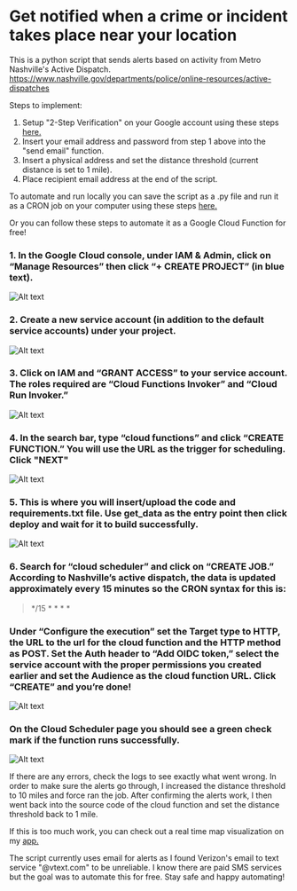 # Get notified when a crime or incident takes place near your location
This is a python script that sends alerts based on activity from Metro Nashville's Active Dispatch.
https://www.nashville.gov/departments/police/online-resources/active-dispatches

Steps to implement:

1. Setup "2-Step Verification" on your Google account using these steps [here.](https://gist.github.com/darwin/ee9e7855882b6f6b450fe45e9a5aa0b0?permalink_comment_id=4567140#gistcomment-4567140)
2. Insert your email address and password from step 1 above into the "send email" function.
3. Insert a physical address and set the distance threshold (current distance is set to 1 mile).
4. Place recipient email address at the end of the script.

To automate and run locally you can save the script as a .py file and run it as a CRON job on your computer using 
these steps [here.](https://www.jcchouinard.com/python-automation-with-cron-on-mac/)

Or you can follow these steps to automate it as a Google Cloud Function for free!

### 1. In the Google Cloud console, under IAM & Admin, click on “Manage Resources” then click “+ CREATE PROJECT” (in blue text).
![Alt text](Cloud_Function_Screenshots/Manage_Resources_Project.png)

### 2. Create a new service account (in addition to the default service accounts) under your project.
![Alt text](Cloud_Function_Screenshots/Service_Account.png)

### 3. Click on IAM and “GRANT ACCESS” to your service account. The roles required are “Cloud Functions Invoker” and “Cloud Run Invoker.”
![Alt text](Cloud_Function_Screenshots/IAM.png)

### 4. In the search bar, type “cloud functions” and click “CREATE FUNCTION.” You will use the URL as the trigger for scheduling. Click "NEXT"
![Alt text](Cloud_Function_Screenshots/Create_Function_URL.png)

### 5. This is where you will insert/upload the code and requirements.txt file. Use get_data as the entry point then click deploy and wait for it to build successfully.
![Alt text](Cloud_Function_Screenshots/function_code.png)

### 6. Search for “cloud scheduler” and click on “CREATE JOB.” According to Nashville’s active dispatch, the data is updated approximately every 15 minutes so the CRON syntax for this is: 

> */15 * * * *

### Under “Configure the execution” set the Target type to HTTP, the URL to the url for the cloud function and the HTTP method as POST. Set the Auth header to “Add OIDC token,” select the service account with the proper permissions you created earlier and set the Audience as the cloud function URL. Click “CREATE” and you’re done!
![Alt text](Cloud_Function_Screenshots/Cloud_Scheduler.png)

### On the Cloud Scheduler page you should see a green check mark if the function runs successfully. 
![Alt text](Cloud_Function_Screenshots/Success.png)

If there are any errors, check the logs to see exactly what went wrong. In order to make sure the alerts go through, 
I increased the distance threshold to 10 miles and force ran the job. After confirming the alerts work, I then went 
back into the source code of the cloud function and set the distance threshold back to 1 mile.

If this is too much work, you can check out a real time map visualization on my [app.](https://github.com/RodNSS/Nashville_Active_Incident_Map)

The script currently uses email for alerts as I found Verizon's email to text service "@vtext.com" to be unreliable. 
I know there are paid SMS services but the goal was to automate this for free. Stay safe and happy automating!
